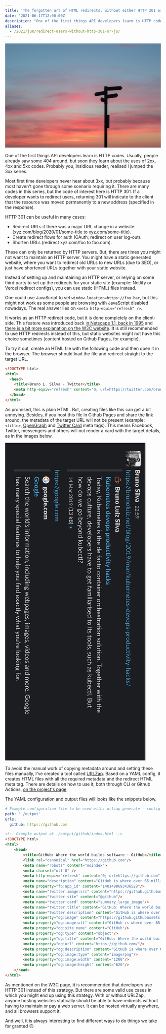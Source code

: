```yaml
---
title: 'The forgotten art of HTML redirects, without either HTTP 301 or JavaScript'
date: '2021-06-17T12:00:00Z'
description: "One of the first things API developers learn is HTTP codes. From these 3xx are special, as they redirect users from A to B. But what if I told you there is a way to do it without HTTP codes?"
aliases:
  - /2021/jun/redirect-users-without-http-301-or-js/
---
```


![Photo by Javier Allegue Barros on Unsplash](cover.jpg)

One of the first things API developers learn is HTTP codes. Usually, people already saw some 404 around, but soon they learn about the uses of 2xx, 4xx and 5xx codes. Probably you, insidious reader, realised I jumped the 3xx series.

Most first time developers never hear about 3xx, but probably because most haven't gone through some scenario requiring it. There are many codes in this series, but the code of interest here is HTTP 301. If a developer wants to redirect users, returning 301 will indicate to the client that the resource was moved permanently to a new address (specified in the response).

HTTP 301 can be useful in many cases:

-   Redirect URLs if there was a major URL change in a website (xyz.com/blog/2020/01/some-title to xyz.com/some-title).
-   Create redirect flows for auth (OAuth; redirect on user log-out).
-   Shorten URLs (redirect xyz.com/foo to foo.com).

These can only be returned by HTTP servers. But, there are times you might not want to maintain an HTTP server. You might have a static generated website, where you want to redirect old URLs to new URLs (due to SEO), or just have shortened URLs together with your static website.

Instead of setting up and maintaining an HTTP server, or relying on some third party to set up the redirects for your static site (example: Netlify or Vercel redirect configs), you can use static (HTML) files instead.

One could use JavaScript to set `window.location=https://foo.bar`, but this might not work as some people are browsing with JavaScript disabled nowadays. The real answer lies on `<meta http-equiv="refresh" />`.

It works as an HTTP redirect code, but it is done completely on the client-side. This feature was introduced back [in Netscape 1.1, back in 1995][1] and [there is a bit more explanation on the W3C website][2]. It is still recommended to use HTTP redirects instead of this, but static websites might not have this choice sometimes (content hosted on Github Pages, for example).

To try it out, create an HTML file with the following code and then open it in the browser. The browser should load the file and redirect straight to the target URL.

```html
<!DOCTYPE html>
<html>
  <head>
    <title>Bruno L. Silva - Twitter</title>
    <meta http-equiv="refresh" content="0; url=https://twitter.com/brunoluiz" />
  </head>
</html>
```

As promised, this is plain HTML. But, creating files like this can get a bit annoying. Besides, if you host this file in Github Pages and share the link around, the metadata of the target URL will not be present (example: `<title>`, [OpenGraph][2] and [Twitter Card][3] meta tags). This means Facebook, Twitter, messengers and others will not render a card with the target details, as in the images below.

![](./meta-example.png)

To avoid the manual work of copying metadata around and setting these files manually, I've created a tool called [URLZap][4]. Based on a YAML config, it creates HTML files with all the required metadata and the redirect HTML meta tag. There are details on how to use it, both through CLI or Github Actions, [on the project's page][5].

The YAML configuration and output files will looks like the snippets below.

```yaml
# Example configuration file to be used with: urlzap generate --config ./config.yaml
path: './output'
urls:
  github: https://github.com
```

```html
<!-- Example output at ./output/github/index.html -->
<!DOCTYPE html>
<html>
	<head>
		<title>GitHub: Where the world builds software · GitHub</title>
		<link rel="canonical" href="https://github.com"/>
		<meta name="robots" content="noindex">
		<meta charset="utf-8" />
		<meta http-equiv="refresh" content="0; url=https://github.com" />
		<meta name="description" content="GitHub is where over 65 million developers shape the future of software, together. Contribute to the open source community, manage your Git repositories, review code like a pro, track bugs and features, power your CI/CD and DevOps workflows, and secure code before you commit it."/>
		<meta property="fb:app_id" content="1401488693436528"/>
		<meta name="twitter:image:src" content="https://github.githubassets.com/images/modules/site/social-cards/github-social.png"/>
		<meta name="twitter:site" content="@github"/>
		<meta name="twitter:card" content="summary_large_image"/>
		<meta name="twitter:title" content="GitHub: Where the world builds software"/>
		<meta name="twitter:description" content="GitHub is where over 65 million developers shape the future of software, together. Contribute to the open source community, manage your Git repositories, review code like a pro, track bugs and feat..."/>
		<meta property="og:image" content="https://github.githubassets.com/images/modules/site/social-cards/github-social.png"/>
		<meta property="og:image:alt" content="GitHub is where over 65 million developers shape the future of software, together. Contribute to the open source community, manage your Git repositories, review code like a pro, track bugs and feat..."/>
		<meta property="og:site_name" content="GitHub"/>
		<meta property="og:type" content="object"/>
		<meta property="og:title" content="GitHub: Where the world builds software"/>
		<meta property="og:url" content="https://github.com/"/>
		<meta property="og:description" content="GitHub is where over 65 million developers shape the future of software, together. Contribute to the open source community, manage your Git repositories, review code like a pro, track bugs and feat..."/>
		<meta property="og:image:type" content="image/png"/>
		<meta property="og:image:width" content="1200"/>
		<meta property="og:image:height" content="620"/>
	</head>
</html>
```

As mentioned on the W3C page, it is recommended that developers use HTTP 301 instead of this strategy. But there are some valid use cases in which you might end up using this strategy. With or without URLZap, anyone hosting websites statically should be able to have redirects without having to maintain or pay a web server. It can be hosted virtually anywhere, and all browsers support it.

And well, it is always interesting to find different ways to do things we take for granted 🙃

[1]: https://www.w3.org/TR/WCAG20-TECHS/H76.html
[2]: https://ogp.me/
[3]: https://developer.twitter.com/en/docs/twitter-for-websites/cards/guides/getting-started
[4]: https://github.com/brunoluiz/urlzap
[5]: https://github.com/brunoluiz/urlzap
